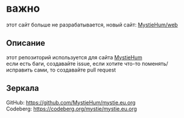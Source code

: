# важно
этот сайт больше не разрабатывается, новый сайт: [MystieHum/web](https://github.com/MystieHum/web)
## Описание
этот репозиторий используется для сайта [MystieHum](https://realvanyek.eu.org)  
если есть баги, создавайте issue, 
если хотите что-то поменять/исправить сами, то создавайте pull request
## Зеркала
GitHub: https://github.com/MystieHum/mystie.eu.org  
Codeberg: https://codeberg.org/mystie/mystie.eu.org
